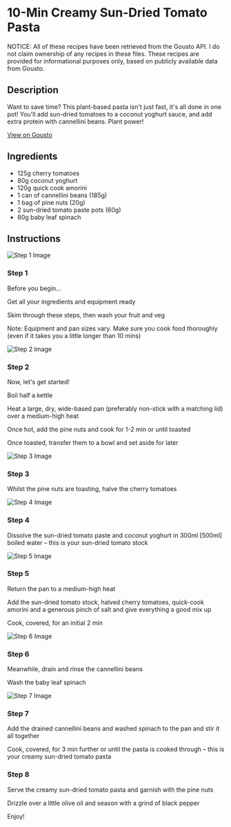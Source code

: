 # 10-Min Creamy Sun-Dried Tomato Pasta

NOTICE: All of these recipes have been retrieved from the Gousto API. I do not claim ownership of any recipes in these files. These recipes are provided for informational purposes only, based on publicly available data from Gousto.

## Description

Want to save time? This plant-based pasta isn't just fast, it's all done in one pot! You'll add sun-dried tomatoes to a coconut yoghurt sauce, and add extra protein with cannellini beans. Plant power!

[View on Gousto](https://www.gousto.co.uk/recipes/cookbook/10-min-creamy-sun-dried-tomato-pasta)

## Ingredients

- 125g cherry tomatoes
- 80g coconut yoghurt
- 120g quick cook amorini
- 1 can of cannellini beans (185g)
- 1 bag of pine nuts (20g)
- 2 sun-dried tomato paste pots (60g)
- 80g baby leaf spinach

## Instructions

![Step 1 Image](https://production-media.gousto.co.uk/cms/recipe-step-image/step-1-1601375381049-x200.jpg)

### Step 1

Before you begin...

Get all your ingredients and equipment ready

Skim through these steps, then wash your fruit and veg

Note: Equipment and pan sizes vary. Make sure you cook food thoroughly (even if it takes you a little longer than 10 mins)

![Step 2 Image](https://production-media.gousto.co.uk/cms/recipe-step-image/Step-2-1601375423784-x200.jpg)

### Step 2

Now, let's get started!

Boil half a kettle

Heat a large, dry, wide-based pan (preferably non-stick with a matching lid) over a medium-high heat

Once hot, add the pine nuts and cook for 1-2 min or until toasted

Once toasted, transfer them to a bowl and set aside for later

![Step 3 Image](https://production-media.gousto.co.uk/cms/recipe-step-image/step-3-1601375428958-x200.jpg)

### Step 3

Whilst the pine nuts are toasting, halve the cherry tomatoes

![Step 4 Image](https://production-media.gousto.co.uk/cms/recipe-step-image/Step-4-1601375438181-x200.jpg)

### Step 4

Dissolve the sun-dried tomato paste and coconut yoghurt in 300ml<span class="text-danger"> [500ml] </span>boiled water – this is your sun-dried tomato stock

![Step 5 Image](https://production-media.gousto.co.uk/cms/recipe-step-image/Step-5-1601375446937-x200.jpg)

### Step 5

Return the pan to a medium-high heat

Add the sun-dried tomato stock, halved cherry tomatoes, quick-cook amorini and a generous pinch of salt and give everything a good mix up

Cook, covered, for an initial 2 min

![Step 6 Image](https://production-media.gousto.co.uk/cms/recipe-step-image/Step-6-1601375455366-x200.jpg)

### Step 6

Meanwhile, drain and rinse the cannellini beans

Wash the baby leaf spinach

![Step 7 Image](https://production-media.gousto.co.uk/cms/recipe-step-image/Step-7-1601375487009-x200.jpg)

### Step 7

Add the drained cannellini beans and washed spinach to the pan and stir it all together

Cook, covered, for 3 min further or until the pasta is cooked through – this is your creamy sun-dried tomato pasta

### Step 8

Serve the creamy sun-dried tomato pasta and garnish with the pine nuts

Drizzle over a little olive oil and season with a grind of black pepper

Enjoy!

